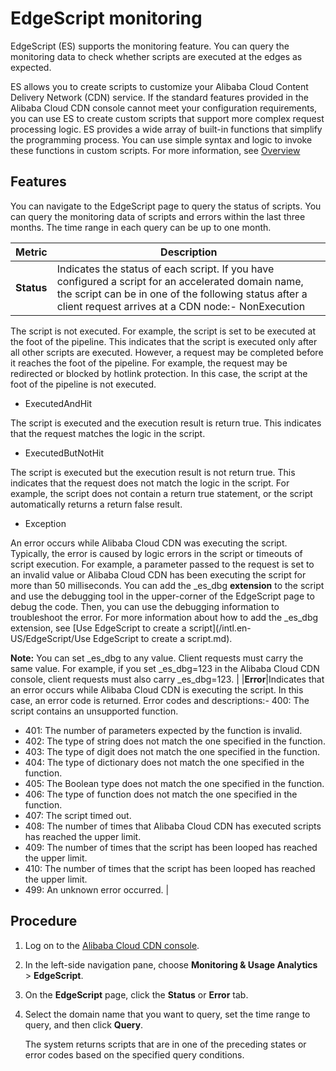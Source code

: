 # EdgeScript monitoring

EdgeScript \(ES\) supports the monitoring feature. You can query the monitoring data to check whether scripts are executed at the edges as expected.

ES allows you to create scripts to customize your Alibaba Cloud Content Delivery Network \(CDN\) service. If the standard features provided in the Alibaba Cloud CDN console cannot meet your configuration requirements, you can use ES to create custom scripts that support more complex request processing logic. ES provides a wide array of built-in functions that simplify the programming process. You can use simple syntax and logic to invoke these functions in custom scripts. For more information, see [Overview](/intl.en-US/EdgeScript/Overview.md)

## Features

You can navigate to the EdgeScript page to query the status of scripts. You can query the monitoring data of scripts and errors within the last three months. The time range in each query can be up to one month.

|Metric|Description|
|------|-----------|
|**Status**|Indicates the status of each script. If you have configured a script for an accelerated domain name, the script can be in one of the following status after a client request arrives at a CDN node:-   NonExecution

The script is not executed. For example, the script is set to be executed at the foot of the pipeline. This indicates that the script is executed only after all other scripts are executed. However, a request may be completed before it reaches the foot of the pipeline. For example, the request may be redirected or blocked by hotlink protection. In this case, the script at the foot of the pipeline is not executed.

-   ExecutedAndHit

The script is executed and the execution result is return true. This indicates that the request matches the logic in the script.

-   ExecutedButNotHit

The script is executed but the execution result is not return true. This indicates that the request does not match the logic in the script. For example, the script does not contain a return true statement, or the script automatically returns a return false result.

-   Exception

An error occurs while Alibaba Cloud CDN was executing the script. Typically, the error is caused by logic errors in the script or timeouts of script execution. For example, a parameter passed to the request is set to an invalid value or Alibaba Cloud CDN has been executing the script for more than 50 milliseconds. You can add the \_es\_dbg **extension** to the script and use the debugging tool in the upper-corner of the EdgeScript page to debug the code. Then, you can use the debugging information to troubleshoot the error. For more information about how to add the \_es\_dbg extension, see [Use EdgeScript to create a script](/intl.en-US/EdgeScript/Use EdgeScript to create a script.md).

**Note:** You can set \_es\_dbg to any value. Client requests must carry the same value. For example, if you set \_es\_dbg=123 in the Alibaba Cloud CDN console, client requests must also carry \_es\_dbg=123. |
|**Error**|Indicates that an error occurs while Alibaba Cloud CDN is executing the script. In this case, an error code is returned. Error codes and descriptions:-   400: The script contains an unsupported function.
-   401: The number of parameters expected by the function is invalid.
-   402: The type of string does not match the one specified in the function.
-   403: The type of digit does not match the one specified in the function.
-   404: The type of dictionary does not match the one specified in the function.
-   405: The Boolean type does not match the one specified in the function.
-   406: The type of function does not match the one specified in the function.
-   407: The script timed out.
-   408: The number of times that Alibaba Cloud CDN has executed scripts has reached the upper limit.
-   409: The number of times that the script has been looped has reached the upper limit.
-   410: The number of times that the script has been looped has reached the upper limit.
-   499: An unknown error occurred. |

## Procedure

1.  Log on to the [Alibaba Cloud CDN console](https://cdn.console.aliyun.com).

2.  In the left-side navigation pane, choose **Monitoring & Usage Analytics** \> **EdgeScript**.

3.  On the **EdgeScript** page, click the **Status** or **Error** tab.

4.  Select the domain name that you want to query, set the time range to query, and then click **Query**.

    The system returns scripts that are in one of the preceding states or error codes based on the specified query conditions.


